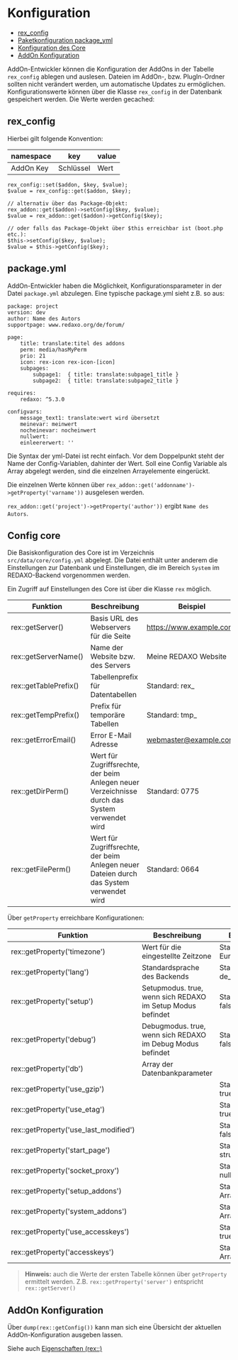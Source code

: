 # Konfiguration

- [rex_config](#rex_config)
- [Paketkonfiguration package_yml](#package_yml)
- [Konfiguration des Core](#core)
- [AddOn Konfiguration](#addon_config)


AddOn-Entwickler können die Konfiguration der AddOns in der Tabelle `rex_config` ablegen und auslesen. Dateien im AddOn-, bzw. PlugIn-Ordner sollten nicht verändert werden, um automatische Updates zu ermöglichen. Konfigurationswerte können über die Klasse `rex_config` in der Datenbank gespeichert werden. Die Werte werden gecached:

<a name="rex_config"></a>
## rex_config

Hierbei gilt folgende Konvention:

namespace | key | value
------------- | ------------- | -------------
AddOn Key | Schlüssel | Wert

```
rex_config::set($addon, $key, $value);
$value = rex_config::get($addon, $key);

// alternativ über das Package-Objekt:
rex_addon::get($addon)->setConfig($key, $value);
$value = rex_addon::get($addon)->getConfig($key);

// oder falls das Package-Objekt über $this erreichbar ist (boot.php etc.):
$this->setConfig($key, $value);
$value = $this->getConfig($key);
``` 

<a name="package_yml"></a>
## package.yml

AddOn-Entwickler haben die Möglichkeit, Konfigurationsparameter in der Datei `package.yml` abzulegen. Eine typische package.yml sieht z.B. so aus:

```
package: project
version: dev
author: Name des Autors
supportpage: www.redaxo.org/de/forum/

page:
    title: translate:titel des addons
    perm: media/hasMyPerm
    prio: 21
    icon: rex-icon rex-icon-[icon]
    subpages:
        subpage1:  { title: translate:subpage1_title }
        subpage2:  { title: translate:subpage2_title }

requires:
    redaxo: ^5.3.0

configvars:
    message_text1: translate:wert wird übersetzt
    meinevar: meinwert
    nocheinevar: nocheinwert
    nullwert:        
    einleererwert: ''
```

Die Syntax der yml-Datei ist recht einfach. Vor dem Doppelpunkt steht der Name der Config-Variablen, dahinter der Wert. Soll eine Config Variable als Array abgelegt werden, sind die einzelnen Arrayelemente eingerückt.

Die einzelnen Werte können über `rex_addon::get('addonname')->getProperty('varname'))` ausgelesen werden.

`rex_addon::get('project')->getProperty('author'))` ergibt `Name des Autors`.


<a name="core"></a>
## Config core

Die Basiskonfiguration des Core ist im Verzeichnis `src/data/core/config.yml` abgelegt. Die Datei enthält unter anderem die Einstellungen zur Datenbank und Einstellungen, die im Bereich `System` im REDAXO-Backend vorgenommen werden.

Ein Zugriff auf Einstellungen des Core ist über die Klasse `rex` möglich.

Funktion | Beschreibung | Beispiel
------------- | ------------- | -------------
rex::getServer() | Basis URL des Webservers für die Seite | https://www.example.com/
rex::getServerName() | Name der Website bzw. des Servers | Meine REDAXO Website
rex::getTablePrefix() | Tabellenprefix für Datentabellen | Standard: rex_
rex::getTempPrefix() | Prefix für temporäre Tabellen | Standard: tmp_
rex::getErrorEmail() | Error E-Mail Adresse | webmaster@example.com
rex::getDirPerm() | Wert für Zugriffsrechte, der beim Anlegen neuer Verzeichnisse durch das System verwendet wird | Standard: 0775
rex::getFilePerm() | Wert für Zugriffsrechte, der beim Anlegen neuer Dateien durch das System verwendet wird | Standard: 0664

Über `getProperty` erreichbare Konfigurationen:

Funktion | Beschreibung | Beispiel
------------- | ------------- | -------------
rex::getProperty('timezone') | Wert für die eingestellte Zeitzone |Standard: Europe/Berlin
rex::getProperty('lang') | Standardsprache des Backends | Standard: de_de
rex::getProperty('setup') | Setupmodus. true, wenn sich REDAXO im Setup Modus befindet |Standard: false
rex::getProperty('debug') | Debugmodus. true, wenn sich REDAXO im Debug Modus befindet |Standard: false
rex::getProperty('db') |Array der Datenbankparameter |
rex::getProperty('use_gzip') | | Standard: true
rex::getProperty('use_etag') | | Standard: true
rex::getProperty('use_last_modified') | | Standard: false
rex::getProperty('start_page') | | Standard: structure
rex::getProperty('socket_proxy') | | Standard: null
rex::getProperty('setup_addons') | | Standard: Array
rex::getProperty('system_addons') | | Standard: Array
rex::getProperty('use_accesskeys') | | Standard: true
rex::getProperty('accesskeys') | | Standard: Array

> **Hinweis:** auch die Werte der ersten Tabelle können über `getProperty` ermittelt werden. Z.B. `rex::getProperty('server')` entspricht `rex::getServer()`

<a name="addon_config"></a>
## AddOn Konfiguration

Über `dump(rex::getConfig())` kann man sich eine Übersicht der aktuellen AddOn-Konfiguration ausgeben lassen.

Siehe auch [Eigenschaften (rex::)](/{{path}}/{{version}}/eigenschaften)

